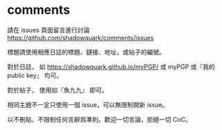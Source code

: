 # comments
請在 issues 頁面留言進行討論
https://github.com/shadowquark/comments/issues

標題請使用相應日誌的標題、鏈接、地址，或帖子的編號。

對於日誌，
如 https://shadowquark.github.io/myPGP/
或 myPGP
或『我的 public key』
均可。

對於帖子，
使用如『魚九九』
即可。

相同主題不一定只使用一個 issue，可以無限制開新 issue。

以不刪貼、不限制任何言辭爲準則。歡迎一切言論，拒絕一切 CoC。
